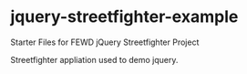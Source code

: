 jquery-streetfighter-example
============================

Starter Files for FEWD jQuery Streetfighter Project

Streetfighter appliation used to demo jquery.
